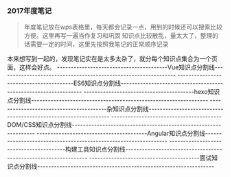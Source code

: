 ### 2017年度笔记
> 年度笔记放在wps表格里，每天都会记录一点，用到的时候还可以搜索比较方便。这里再写一遍当作复习和巩固
知识点比较散乱，量太大了，整理的话需要一定的时间，这里先按照我笔记的正常顺序记录

本来想写到一起的，发现笔记实在是太多太杂了，就分每个知识点集合为一个页面，这样会好点。
----------------------------------------Vue知识点分割线----------------------------------------------------------------
----------------------------------------ES6知识点分割线----------------------------------------------------------------
----------------------------------------hexo知识点分割线----------------------------------------------------------------
----------------------------------------杂知识点分割线----------------------------------------------------------------
----------------------------------------DOM/CSS知识点分割线----------------------------------------------------------------
----------------------------------------Angular知识点分割线----------------------------------------------------------------
----------------------------------------构建工具知识点分割线----------------------------------------------------------------
----------------------------------------面试知识点分割线----------------------------------------------------------------
